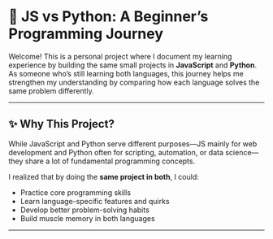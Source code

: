 # 🧠 JS vs Python: A Beginner’s Programming Journey

Welcome! This is a personal project where I document my learning experience by building the same small projects in **JavaScript** and **Python**. As someone who’s still learning both languages, this journey helps me strengthen my understanding by comparing how each language solves the same problem differently.

---

## ✨ Why This Project?

While JavaScript and Python serve different purposes—JS mainly for web development and Python often for scripting, automation, or data science—they share a lot of fundamental programming concepts.

I realized that by doing the **same project in both**, I could:
- Practice core programming skills
- Learn language-specific features and quirks
- Develop better problem-solving habits
- Build muscle memory in both languages

---




